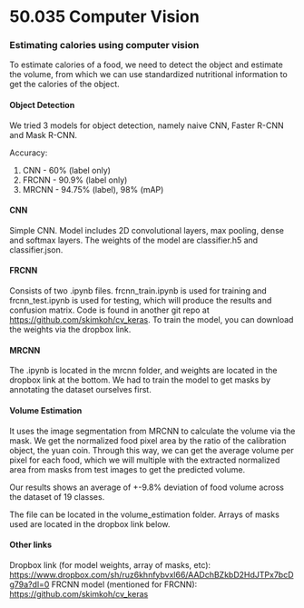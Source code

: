 # 50.035 Computer Vision
### Estimating calories using computer vision

To estimate calories of a food, we need to detect the object and estimate the volume, from which we can use standardized nutritional information to get the calories of the object. 

#### Object Detection

We tried 3 models for object detection, namely naive CNN, Faster R-CNN and Mask R-CNN. 

Accuracy: 

1. CNN - 60%      (label only)
2. FRCNN - 90.9%  (label only) 
3. MRCNN - 94.75% (label),  98% (mAP) 

#### CNN 
Simple CNN. Model includes 2D convolutional layers, max pooling, dense and softmax layers. The weights of the model are classifier.h5 and classifier.json.
  
#### FRCNN 
Consists of two .ipynb files. frcnn_train.ipynb is used for training and frcnn_test.ipynb is used for testing, which will produce the results and confusion matrix. Code is found in another git repo at https://github.com/skimkoh/cv_keras. To train the model, you can download the weights via the dropbox link. 

#### MRCNN
The .ipynb is located in the mrcnn folder, and weights are located in the dropbox link at the bottom. We had to train the model to get masks by annotating the dataset ourselves first. 
  
#### Volume Estimation

It uses the image segmentation from MRCNN to calculate the volume via the mask. We get the normalized food pixel area by the ratio of the calibration object, the yuan coin. Through this way, we can get the average volume per pixel for each food, which we will multiple with the extracted normalized area from masks from test images to get the predicted volume. 

Our results shows an average of +-9.8% deviation of food volume across the dataset of 19 classes. 

The file can be located in the volume_estimation folder. Arrays of masks used are located in the dropbox link below. 

#### Other links

Dropbox link (for model weights, array of masks, etc): https://www.dropbox.com/sh/ruz6khnfybvxl66/AADchBZkbD2HdJTPx7bcDg79a?dl=0
FRCNN model (mentioned for FRCNN): https://github.com/skimkoh/cv_keras
